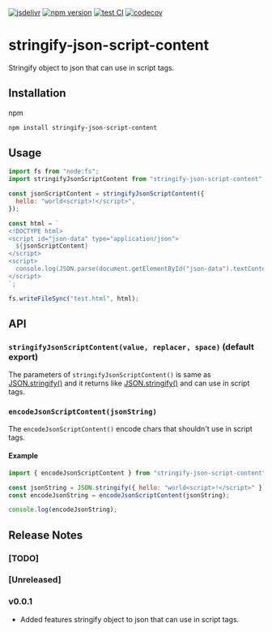 [![jsdelivr][jsdelivr-badge]][jsdelivr-link]
[![npm version][fury-badge]][fury-link]
[![test CI][test-badge]][test-link]
[![codecov][codecov-badge]][codecov-link]

# stringify-json-script-content

Stringify object to json that can use in script tags.

## Installation

npm

```sh
npm install stringify-json-script-content
```

## Usage

```js
import fs from "node:fs";
import stringifyJsonScriptContent from "stringify-json-script-content";

const jsonScriptContent = stringifyJsonScriptContent({
  hello: "world<script>!</script>",
});

const html = `
<!DOCTYPE html>
<script id="json-data" type="application/json">
  ${jsonScriptContent}
</script>
<script>
  console.log(JSON.parse(document.getElementById("json-data").textContent));
</script>
`;

fs.writeFileSync("test.html", html);
```

## API

### `stringifyJsonScriptContent(value, replacer, space)` (default export)

The parameters of `stringifyJsonScriptContent()` is same as [JSON.stringify()](https://developer.mozilla.org/en-US/docs/Web/JavaScript/Reference/Global_Objects/JSON/stringify) and it returns like [JSON.stringify()](https://developer.mozilla.org/en-US/docs/Web/JavaScript/Reference/Global_Objects/JSON/stringify) and can use in script tags.

### `encodeJsonScriptContent(jsonString)`

The `encodeJsonScriptContent()` encode chars that shouldn't use in script tags.

#### Example

```js
import { encodeJsonScriptContent } from "stringify-json-script-content";

const jsonString = JSON.stringify({ hello: "world<script>!</script>" });
const encodeJsonString = encodeJsonScriptContent(jsonString);

console.log(encodeJsonString);
```

## Release Notes

### [TODO]

### [Unreleased]

### v0.0.1

- Added features stringify object to json that can use in script tags.

<!-- Definitions -->

[fury-link]: https://badge.fury.io/js/stringify-json-script-content
[fury-badge]: https://badge.fury.io/js/stringify-json-script-content.svg
[jsdelivr-link]: https://www.jsdelivr.com/package/npm/stringify-json-script-content
[jsdelivr-badge]: https://data.jsdelivr.com/v1/package/npm/stringify-json-script-content/badge
[test-badge]: https://github.com/zjffun/stringify-json-script-content/workflows/test%20CI/badge.svg
[test-link]: https://github.com/zjffun/stringify-json-script-content/actions
[codecov-badge]: https://codecov.io/gh/zjffun/stringify-json-script-content/branch/main/graph/badge.svg
[codecov-link]: https://codecov.io/gh/zjffun/stringify-json-script-content

